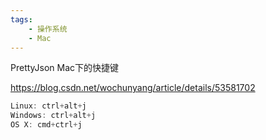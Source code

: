 ```yaml
---
tags:
    - 操作系统
    - Mac
---
```


PrettyJson Mac下的快捷键

https://blog.csdn.net/wochunyang/article/details/53581702

```javascript
Linux: ctrl+alt+j
Windows: ctrl+alt+j
OS X: cmd+ctrl+j

```



